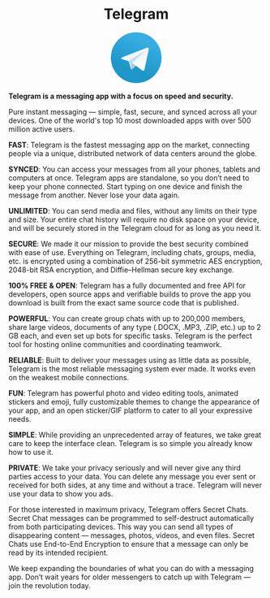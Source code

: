 <div align="center">

<h1>Telegram</h2>

[<img src="https://github.com/TelegramBeta/Telegram/blob/main/Assets/telegram.png" width="100px" >]()

</div>

**Telegram is a messaging app with a focus on speed and security.**

Pure instant messaging — simple, fast, secure, and synced across all your devices. One of the world's top 10 most downloaded apps with over 500 million active users.

**FAST**: Telegram is the fastest messaging app on the market, connecting people via a unique, distributed network of data centers around the globe.

**SYNCED**: You can access your messages from all your phones, tablets and computers at once. Telegram apps are standalone, so you don’t need to keep your phone connected. Start typing on one device and finish the message from another. Never lose your data again.

**UNLIMITED**: You can send media and files, without any limits on their type and size. Your entire chat history will require no disk space on your device, and will be securely stored in the Telegram cloud for as long as you need it. 

**SECURE**: We made it our mission to provide the best security combined with ease of use. Everything on Telegram, including chats, groups, media, etc. is encrypted using a combination of 256-bit symmetric AES encryption, 2048-bit RSA encryption, and Diffie–Hellman secure key exchange. 

**100% FREE & OPEN**: Telegram has a fully documented and free API for developers, open source apps and verifiable builds to prove the app you download is built from the exact same source code that is published. 

**POWERFUL**: You can create group chats with up to 200,000 members, share large videos, documents of any type (.DOCX, .MP3, .ZIP, etc.) up to 2 GB each, and even set up bots for specific tasks. Telegram is the perfect tool for hosting online communities and coordinating teamwork.

**RELIABLE**: Built to deliver your messages using as little data as possible, Telegram is the most reliable messaging system ever made. It works even on the weakest mobile connections. 

**FUN**: Telegram has powerful photo and video editing tools, animated stickers and emoji, fully customizable themes to change the appearance of your app, and an open sticker/GIF platform to cater to all your expressive needs.

**SIMPLE**: While providing an unprecedented array of features, we take great care to keep the interface clean. Telegram is so simple you already know how to use it.

**PRIVATE**: We take your privacy seriously and will never give any third parties access to your data. You can delete any message you ever sent or received for both sides, at any time and without a trace. Telegram will never use your data to show you ads.

For those interested in maximum privacy, Telegram offers Secret Chats. Secret Chat messages can be programmed to self-destruct automatically from both participating devices. This way you can send all types of disappearing content — messages, photos, videos, and even files. Secret Chats use End-to-End Encryption to ensure that a message can only be read by its intended recipient.

We keep expanding the boundaries of what you can do with a messaging app. Don’t wait years for older messengers to catch up with Telegram — join the revolution today.
